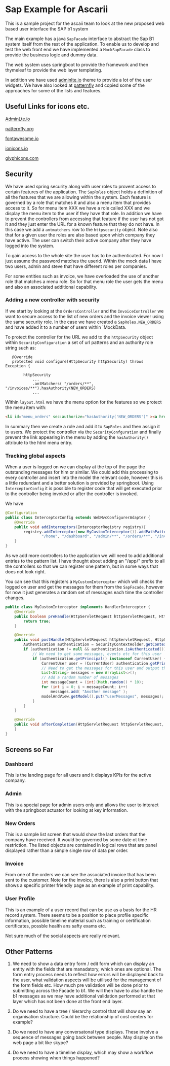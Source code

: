 # Sap Example for Ascarii
This is a sample project for the ascaii team to look at the new proposed web based user interface the SAP b1 system

The main example has a java `SapFacade` interface to abstract the Sap B1 system itself from the rest of the application.
To enable us to develop and test the web front end we have implemented a `MockSapFacade` class to provide the business logic and dummy data.

The web system uses springboot to provide the framework and then thymeleaf to provide the web layer templating.

In addition we have used [adminlte.io](http://adminlte.io) theme to provide a lot of the user widgets. We have also looked at 
[patternfly](http://patternfly.org) and copied some of the approaches for some of the lists and features.

## Useful Links for icons etc.
[AdminLte.io](http://adminlte.io)

[patternfly.org](http://patternfly.org)

[fontawesome.io](http://fontawesome.io/icons/)

[ionicons.io](http://ionicons.com)

[glyphicons.com](http://glyphicons.com)

## Security

We have used spring security along with user roles to provent access to certain features of the application.
The `SapRoles` object holds a definition of all the features that we are allowing within the system.
Each feature is governed by a role that matches it and also a menu item that provides access to it. 
So for menu item XXX we have a role called XXX and we display the menu item
to the user if they have that role. 
In addition we have to prevent the controllers from accessing that feature if the user has not got it and they just enter the URL for a
known feature that they do not have. In this case we add a `antmatchers` row to the `httpsecurity` object. 
Note also that for a given user the roles are also based upon which company they have active.
The user can switch their active company after they have logged into the system.

To gain access to the whole site the user has to be authenticated. 
For now I just assume the password matches the userid. Within the mock data I have two users, admin and steve that
have different roles per companies.

For some entities such as invoice, we have overloaded the use of another role that matches a menu role. So for that 
menu role the user gets the menu and also an associated additional capability.

### Adding a new controller with security

If we start by looking at the `OrdersController` and the `InvoiceController` we want to secure access to the list of new orders and the invoice viewer using the
same security role. In the case we have created a `SapRoles.NEW_ORDERS` and have added it to a number of users within `MockData.

To protect the controller for the URL we add to the `httpSecurity` object within `SecurityConfiguration` a set of url patterns and an authority role string such as:

```
   @Override
   protected void configure(HttpSecurity httpSecurity) throws Exception {

        httpSecurity
            ...
            .antMatchers( "/orders/**", "/invoices/**").hasAuthority(NEW_ORDERS)
            ...
```

Within `layout.html` we have the menu option for the features so we protect the menu item with:

```html
<li id="menu_orders" sec:authorize="hasAuthority('NEW_ORDERS')" ><a href="/orders"><i class="fa fa-cart-arrow-down"></i> <span>New Orders</span></a></li>
```

In summary then we create a role and add it to `SapRoles` and then assign it to users. We protect the
controller via the `SecurityConfguration` and finally prevent the link appearing in the menu by adding the `hasAuthority()`
attribute to the html menu entry.

### Tracking global aspects
When a user is logged on we can display at the top of the page the outstanding messages for him or similar. 
We could add this processing to every controller and insert into the model the relevant code, however this is
a little redundant and a better solution is provided by springboot.
Using `ÌnterceptorConfig` it is possible to register code that will get executed prior to the controller being invoked or after the controller is invoked.

We have 
````java
@Configuration
public class InterceptorConfig extends WebMvcConfigurerAdapter {
    @Override
    public void addInterceptors(InterceptorRegistry registry){
        registry.addInterceptor(new MyCustomInterceptor()).addPathPatterns(
                "/home", "/dashboard", "/admin/**", "/orders/**", "/invoice/**", "/users/**");
    }
}
````
As we add more controllers to the application we will need to add additional entries to the pattern list.
I have thought about adding an "/app/" prefix to all the controllers so that we can register one pattern, but in some ways that does not look right.

You can see that this registers a `MyCustomInterceptor` which will checks the logged on user and get the messages for them from the `SapFacade`, however
for now it just generates a random set of messages each time the controller changes.

````java
public class MyCustomInterceptor implements HandlerInterceptor {
    @Override
    public boolean preHandle(HttpServletRequest httpServletRequest, HttpServletResponse httpServletResponse, Object o) throws Exception {
        return true;
    }

    @Override
    public void postHandle(HttpServletRequest httpServletRequest, HttpServletResponse httpServletResponse, Object o, ModelAndView modelAndView) throws Exception {
        Authentication authentication = SecurityContextHolder.getContext().getAuthentication();
        if (authentication != null && authentication.isAuthenticated()) {
            // We need to get some messages, events etc for this user
            if (authentication.getPrincipal() instanceof CurrentUser) {
                CurrentUser user = (CurrentUser) authentication.getPrincipal();
                // Need to get the messages for this user and output them into the model
                List<String> messages = new ArrayList<>();
                // Add a random number of messages
                int messageCount = (int)(Math.random() * 10);
                for (int i = 0; i < messageCount; i++)
                    messages.add( "Another message" );
                modelAndView.getModel().put("userMessages", messages);
            }
        }
    }

    @Override
    public void afterCompletion(HttpServletRequest httpServletRequest, HttpServletResponse httpServletResponse, Object o, Exception e) throws Exception {
    }
}
````

## Screens so Far
### Dashboard
This is the landing page for all users and it displays KPIs for the active company.

### Admin
This is a special page for admin users only and allows the user to interact with the springboot actuator for looking at key information.

### New Orders
This is a sample list screen that would show the last orders that the company have received. It would be governed by some date ot time restriction.
The listed objects are contained in logical rows that are panel displayed rather than a simple single row of data per order.

### Invoice
From one of the orders we can see the associated invoice that has been sent to the customer. Note for the invoice, there is also a print button
that shows a specific printer friendly page as an example of print capability.

### User Profile
This is an example of a user record that can be use as a basis for the HR record system. There seems
to be a position to place profile specific information, possible timeline material such as training or certification
certificates, possble health ans safty exams etc.

Not sure much of the social aspects are really relevant.

## Other Patterns

1. We need to show a data entry form / edit form which can display an entity with the fields that 
are manadatory, which ones are optional. The form entry process needs to reflect how errors
will be displayed back to the user, what validation aspects will be utilised for the management of the form fields etc. How much pre validation will be done
prior to submitting across the Facade to b1. We will then have to also handle the b1 messages as we may have additional
validation performed at that layer which has not been done at the front end layer.

1. Do we need to have a tree / hierarchy control that will show say an organisation structure. Could be the relationship of cost centers for example?

1. Do we need to have any conversatonal type displays. These involve a sequence of messages going back between people. May display on the web page a bit like skype?

1. Do we need to have a timeline display, which may show a workflow process showing
when things happened?
